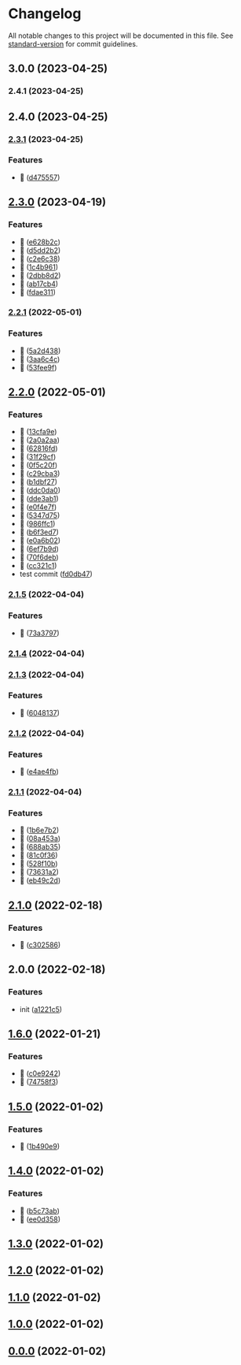 # Changelog

All notable changes to this project will be documented in this file. See [standard-version](https://github.com/conventional-changelog/standard-version) for commit guidelines.

## 3.0.0 (2023-04-25)

### 2.4.1 (2023-04-25)

## 2.4.0 (2023-04-25)

### [2.3.1](https://github.com/visionworksco/nodejs-middleware/compare/v2.3.0...v2.3.1) (2023-04-25)


### Features

* :rocket: ([d475557](https://github.com/visionworksco/nodejs-middleware/commit/d475557b508037602ba752c7290c28be7b5d39d4))

## [2.3.0](https://github.com/visionworksco/nodejs-middleware/compare/v2.2.1...v2.3.0) (2023-04-19)


### Features

* :rocket: ([e628b2c](https://github.com/visionworksco/nodejs-middleware/commit/e628b2c64e5d7d13a9dc4eb8946c5994516f8783))
* :rocket: ([d5dd2b2](https://github.com/visionworksco/nodejs-middleware/commit/d5dd2b22fc4cf1c2dd102fd39b95aba45961d225))
* :rocket: ([c2e6c38](https://github.com/visionworksco/nodejs-middleware/commit/c2e6c386f55a88fe3fcf039e87a2c9a5e414843c))
* :rocket: ([1c4b961](https://github.com/visionworksco/nodejs-middleware/commit/1c4b961d853e9716ef6d13308e097945e0ecb655))
* :rocket: ([2dbb8d2](https://github.com/visionworksco/nodejs-middleware/commit/2dbb8d2c7738c321e8e0df79adb916c2efccb833))
* :rocket: ([ab17cb4](https://github.com/visionworksco/nodejs-middleware/commit/ab17cb42d2ec97ec62d204f2b371366bf2f5318e))
* :rocket: ([fdae311](https://github.com/visionworksco/nodejs-middleware/commit/fdae311f5059b2379f01809a372cbaba7bc3cc7e))

### [2.2.1](https://github.com/visionworksco/nodejs-middleware/compare/v2.2.0...v2.2.1) (2022-05-01)


### Features

* :rocket: ([5a2d438](https://github.com/visionworksco/nodejs-middleware/commit/5a2d438fde2a4f0840895af89564b74a48697cce))
* :rocket: ([3aa6c4c](https://github.com/visionworksco/nodejs-middleware/commit/3aa6c4c93f5890eec722eb5bccdbf274cdc33f72))
* :rocket: ([53fee9f](https://github.com/visionworksco/nodejs-middleware/commit/53fee9f3712b5838109b9913f9008845f3191ae5))

## [2.2.0](https://github.com/visionworksco/nodejs-middleware/compare/v2.1.5...v2.2.0) (2022-05-01)


### Features

* :rocket: ([13cfa9e](https://github.com/visionworksco/nodejs-middleware/commit/13cfa9e95cf397c995abedfca8a696840acc1749))
* :rocket: ([2a0a2aa](https://github.com/visionworksco/nodejs-middleware/commit/2a0a2aaecc2f4ef6d3ea23cf3b5cfd5da207ef26))
* :rocket: ([62816fd](https://github.com/visionworksco/nodejs-middleware/commit/62816fdc51afed7ad40927970d48fa8b2a3871fc))
* :rocket: ([31f29cf](https://github.com/visionworksco/nodejs-middleware/commit/31f29cf873882d0308c581c1c903631a9022adaf))
* :rocket: ([0f5c20f](https://github.com/visionworksco/nodejs-middleware/commit/0f5c20f94e381e2a36694d79403e02b581ae576b))
* :rocket: ([c29cba3](https://github.com/visionworksco/nodejs-middleware/commit/c29cba3b8082726b2074d27e20a67ef591bd0004))
* :rocket: ([b1dbf27](https://github.com/visionworksco/nodejs-middleware/commit/b1dbf27eb48650df1ab53f79ea3a3d5cd8bf2a5a))
* :rocket: ([ddc0da0](https://github.com/visionworksco/nodejs-middleware/commit/ddc0da0ab132cb00d7ed54848529571de75884a3))
* :rocket: ([dde3ab1](https://github.com/visionworksco/nodejs-middleware/commit/dde3ab111066cb8edaf9122dc488a52d5bb51053))
* :rocket: ([e0f4e7f](https://github.com/visionworksco/nodejs-middleware/commit/e0f4e7f7bc2f6435a987913384ce5eb4413ee093))
* :rocket: ([5347d75](https://github.com/visionworksco/nodejs-middleware/commit/5347d752eea8296ea77af98fcdc58ead4b455f55))
* :rocket: ([986ffc1](https://github.com/visionworksco/nodejs-middleware/commit/986ffc1b264005b140b9bc10481c6ea4a9068305))
* :rocket: ([b6f3ed7](https://github.com/visionworksco/nodejs-middleware/commit/b6f3ed7e6363dab5c2737ee782512343035bdc92))
* :rocket: ([e0a6b02](https://github.com/visionworksco/nodejs-middleware/commit/e0a6b02d7992319ff026b72590f358014779128e))
* :rocket: ([6ef7b9d](https://github.com/visionworksco/nodejs-middleware/commit/6ef7b9d9dca3ff8a2a31d362ebbd38cd7c0c8cd6))
* :rocket: ([70f6deb](https://github.com/visionworksco/nodejs-middleware/commit/70f6deb4e9fbaf5620171a04420c09b3580f7287))
* :rocket: ([cc321c1](https://github.com/visionworksco/nodejs-middleware/commit/cc321c1c8e372d8d05477eea93e5d330865afd30))
* test commit ([fd0db47](https://github.com/visionworksco/nodejs-middleware/commit/fd0db473d5ac5c0eadb3c6597adb6ab89d46a9b7))

### [2.1.5](https://github.com/visionworksco/nodejs-middleware/compare/v2.1.4...v2.1.5) (2022-04-04)


### Features

* :rocket: ([73a3797](https://github.com/visionworksco/nodejs-middleware/commit/73a379796aad7c43a4df6a0355377c347c9c019d))

### [2.1.4](https://github.com/visionworksco/nodejs-middleware/compare/v2.1.3...v2.1.4) (2022-04-04)

### [2.1.3](https://github.com/visionworksco/nodejs-middleware/compare/v2.1.2...v2.1.3) (2022-04-04)


### Features

* :rocket: ([6048137](https://github.com/visionworksco/nodejs-middleware/commit/604813744960126e7b5b76ee68d33cdd03b4f0d9))

### [2.1.2](https://github.com/visionworksco/nodejs-middleware/compare/v2.1.1...v2.1.2) (2022-04-04)


### Features

* :rocket: ([e4ae4fb](https://github.com/visionworksco/nodejs-middleware/commit/e4ae4fbfa9b6ea885aa4d76f6dac5a7798caafd9))

### [2.1.1](https://github.com/visionworksco/nodejs-middleware/compare/v2.1.0...v2.1.1) (2022-04-04)


### Features

* :rocket: ([1b6e7b2](https://github.com/visionworksco/nodejs-middleware/commit/1b6e7b23f691480877c4000d2c10262a4b5859ac))
* :rocket: ([08a453a](https://github.com/visionworksco/nodejs-middleware/commit/08a453af1162061ab0628108e3ab7e79f90b3b19))
* :rocket: ([688ab35](https://github.com/visionworksco/nodejs-middleware/commit/688ab35d1e9bda9ab923935131edbe82024015ca))
* :rocket: ([81c0f36](https://github.com/visionworksco/nodejs-middleware/commit/81c0f36e300a53b2c36758cc0e756283a12f4a8a))
* :rocket: ([528f10b](https://github.com/visionworksco/nodejs-middleware/commit/528f10bd26e032c1e1cc73d20f0b4984546d3d55))
* :rocket: ([73631a2](https://github.com/visionworksco/nodejs-middleware/commit/73631a26c035becbd6a0cec99492b75d1931dfd5))
* :rocket: ([eb49c2d](https://github.com/visionworksco/nodejs-middleware/commit/eb49c2d9170a8b94af587d8682cce7e94eb74e03))

## [2.1.0](https://github.com/visionworksco/nodejs-middleware/compare/v2.0.0...v2.1.0) (2022-02-18)


### Features

* :rocket: ([c302586](https://github.com/visionworksco/nodejs-middleware/commit/c302586483f79459992c43628fd045820d3d4ecf))

## 2.0.0 (2022-02-18)


### Features

* init ([a1221c5](https://github.com/visionworksco/nodejs-middleware/commit/a1221c57b394e94681472717c2c921cae3fde88c))

## [1.6.0](https://github.com/visionworksco/expressjs-middleware/compare/v1.5.0...v1.6.0) (2022-01-21)

### Features

- :rocket: ([c0e9242](https://github.com/visionworksco/expressjs-middleware/commit/c0e9242e86cfd067f71b98eca034322adabe3118))
- :rocket: ([74758f3](https://github.com/visionworksco/expressjs-middleware/commit/74758f3b6c08759d5c0c0b3e2e17860bec22b826))

## [1.5.0](https://github.com/visionworksco/expressjs-middleware/compare/v1.4.0...v1.5.0) (2022-01-02)

### Features

- :rocket: ([1b490e9](https://github.com/visionworksco/expressjs-middleware/commit/1b490e9bf733f46094b39596083d5b7b6857da9c))

## [1.4.0](https://github.com/visionworksco/expressjs-middleware/compare/v1.3.0...v1.4.0) (2022-01-02)

### Features

- :rocket: ([b5c73ab](https://github.com/visionworksco/expressjs-middleware/commit/b5c73abffd960522860a061dac787edccc9b443f))
- :rocket: ([ee0d358](https://github.com/visionworksco/expressjs-middleware/commit/ee0d358e1b08257eaec1048604c4c1ce385205de))

## [1.3.0](https://github.com/visionworksco/expressjs-middleware/compare/v1.0.0...v1.3.0) (2022-01-02)

## [1.2.0](https://github.com/visionworksco/expressjs-middleware/compare/v1.0.0...v1.2.0) (2022-01-02)

## [1.1.0](https://github.com/visionworksco/expressjs-middleware/compare/v1.0.0...v1.1.0) (2022-01-02)

## [1.0.0](https://github.com/visionworksco/expressjs-middleware/compare/v0.0.0...v1.0.0) (2022-01-02)

## [0.0.0](https://github.com/visionworksco/expressjs-middleware/compare/v2.1.1...v0.0.0) (2022-01-02)
